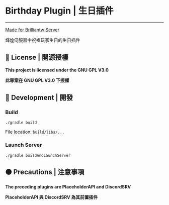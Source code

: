 # Birthday Plugin | 生日插件

---

[Made for Brilliantw Server](https://discord.gg/5MHGpAFGEN "The Copyright of the entire source codes is owned by SiongSng according to Article 10 the Copyright Law of the Republic of China.")  

輝煌伺服器中祝福玩家生日的生日插件  

## 📃 License | 開源授權

**This project is licensed under the GNU GPL V3.0**

**此專案在 GNU GPL V3.0 下授權**

## 🔴 Development | 開發

### Build

```shell
./gradle build
```

File location: `build/libs/...`

### Launch Server

```shell
./gradle buildAndLaunchServer
```

## 🟠 Precautions | 注意事項

**The preceding plugins are PlaceholderAPI and DiscordSRV**

**PlaceholderAPI 與 DiscordSRV 為其前置插件**
